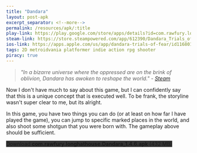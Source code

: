 ```yaml
---
title: "Dandara"
layout: post-apk
excerpt_separator: <!--more-->
permalink: /resources/apk/:title
play-link: https://play.google.com/store/apps/details?id=com.rawfury.longhathouse.Dandara
steam-link: https://store.steampowered.com/app/612390/Dandara_Trials_of_Fear_Edition/
ios-link: https://apps.apple.com/us/app/dandara-trials-of-fear/id1168013926
tags: 2D metroidvania platformer indie action rpg shooter
piracy: true
---
```


> _"In a bizarre universe where the oppressed are on the brink of oblivion, Dandara has awoken to reshape the world." - <a href="https://store.steampowered.com/app/612390/Dandara_Trials_of_Fear_Edition/" target="_blank">Steam</a>_

Now I don't have much to say about this game, but I can confidently say that this is a unique concept that is executed well. To be frank, the storyline wasn't super clear to me, but its alright. 

In this game, you have two things you can do (or at least on how far I have played the game), you can jump to specific marked places in the world, and also shoot some shotgun that you were born with. The gameplay above should be sufficient.

<div class="text-center">
    <a class="btn btn-dark btn-block w-100" onclick='apk("com.rawfury.longhathouse.Dandara_1.4.6.apk")' target="_blank" style="text-decoration: none; background-color: #333;"> Download <b>com.rawfury.longhathouse.Dandara_1.4.6.apk</b> (432 MB)</a>
</div>
